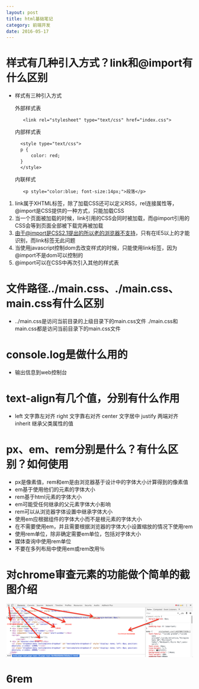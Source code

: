 ```yaml
---
layout: post
title: html基础笔记
category: 前端开发
date: 2016-05-17
---
```


# 样式有几种引入方式？link和@import有什么区别
* 样式有三种引入方式

    外部样式表
   
    	 <link rel="stylesheet" type="text/css" href="index.css">

    
    内部样式表
   	
	    <style type="text/css">
	    p {
	        color: red;
	    }
	    </style>
    	
    
    内联样式
        
    	 <p style="color:blue; font-size:14px;">段落</p>

    
1. link属于XHTML标签，除了加载CSS还可以定义RSS，rel连接属性等，@import是CSS提供的一种方式，只能加载CSS
2. 当一个页面被加载的时候，link引用的CSS会同时被加载，而@import引用的CSS会等到页面全部被下载完再被加载
3. 由于@import是CSS2.1提出的所以老的浏览器不支持，只有在IE5以上的才能识别，而link标签无此问题
4. 当使用javascript控制dom去改变样式的时候，只能使用link标签，因为@import不是dom可以控制的
5. @import可以在CSS中再次引入其他的样式表

# 文件路径../main.css、./main.css、main.css有什么区别

* ../main.css是访问当前目录的上级目录下的main.css文件
    ./main.css和main.css都是访问当前目录下的main.css文件
    
# console.log是做什么用的

* 输出信息到web控制台

# text-align有几个值，分别有什么作用

* left  文字靠左对齐
    right   文字靠右对齐
    center  文字居中
    justify 两端对齐
    inherit 继承父类属性的值
    
# px、em、rem分别是什么？有什么区别？如何使用

* px是像素值，rem和em是由浏览器基于设计中的字体大小计算得到的像素值
* em基于使用他们的元素的字体大小
* rem基于html元素的字体大小
* em可能受任何继承的父元素字体大小影响
* rem可以从浏览器字体设置中继承字体大小
* 使用em应根据组件的字体大小而不是根元素的字体大小
* 在不需要使用em，并且需要根据浏览器的字体大小设置缩放的情况下使用rem
* 使用rem单位，除非确定需要em单位，包括对字体大小
* 媒体查询中使用rem单位
* 不要在多列布局中使用em或rem改用％

# 对chrome审查元素的功能做个简单的截图介绍


![](/images/task5shoot.png)


# 6rem

